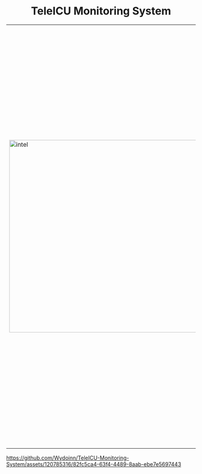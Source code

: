 <div align="center">

# TeleICU Monitoring System

</div>

<table>
  <tr>
    <td>
      <img src="https://github.com/Wydoinn/TeleICU-Monitoring-System/assets/120785316/d985059a-d4ff-4d63-8afb-89f8c8915725" alt="intel" style="width: 512px;">
    </td>
    <td style="vertical-align: top; padding-left: 20px;">
      <strong>Problem Statement:</strong> Innovative Monitoring System for TeleICU Patients Using Video Processing and Deep Learning.<br><br>
      <strong>Description:</strong> TeleICU is a concept for monitoring ICU patients from remote locations to reduce the burden of on-site intensivists. Currently, there are multiple products available in this domain where one professional seated at a remote location physically monitors one or two remote patients in a TeleICU. The proposed solution should work to reduce the burden of remote health care professionals so that one remote health care professional can monitor 5 or more patients at a single time.
    </td>
  </tr>
</table>

https://github.com/Wydoinn/TeleICU-Monitoring-System/assets/120785316/82fc5ca4-63f4-4489-8aab-ebe7e5697443
